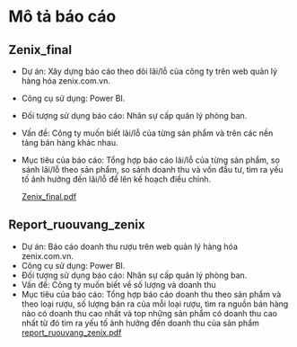 # Mô tả báo cáo
## Zenix_final
- Dự án: Xây dựng báo cáo theo dõi lãi/lỗ của công ty trên web quản lý hàng hóa zenix.com.vn.
- Công cụ sử dụng: Power BI.
- Đối tượng sử dụng báo cáo: Nhân sự cấp quản lý phòng ban.
- Vấn đề: Công ty muốn biết lãi/lỗ của từng sản phẩm và trên các nền tảng bán hàng khác nhau.
- Mục tiêu của báo cáo: Tổng hợp báo cáo lãi/lỗ của từng sản phẩm, so sánh lãi/lỗ theo sản phẩm, so sánh doanh thu và vốn đầu tư, tìm ra yếu tố ảnh hưởng đến lãi/lỗ để lên kế hoạch điều chỉnh.

  [Zenix_final.pdf](https://github.com/huongrum/Report_dashboard/files/15038666/Zenix_final.pdf)

## Report_ruouvang_zenix
- Dự án: Báo cáo doanh thu rượu trên web quản lý hàng hóa zenix.com.vn.
- Công cụ sử dụng: Power BI.
- Đối tượng sử dụng báo cáo: Nhân sự cấp quản lý phòng ban.
- Vấn đề: Công ty muốn biết về số lượng và doanh thu
- Mục tiêu của báo cáo: Tổng hợp báo cáo doanh thu theo sản phẩm và theo loại rượu, số lượng bán ra của mỗi loại rượu, tìm ra nguồn bán hàng nào có doanh thu cao nhất và top những sản phẩm có doanh thu cao nhất từ đó tìm ra yếu tố ảnh hưởng đến doanh thu của sản phẩm
  [report_ruouvang_zenix.pdf](https://github.com/huongrum/Report_dashboard/files/15038669/report_ruouvang_zenix.pdf)

